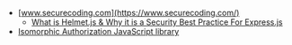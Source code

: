 

* [www.securecoding.com](https://www.securecoding.com/)
  - [What is Helmet.js & Why it is a Security Best Practice For Express.js](https://www.securecoding.com/blog/using-helmetjs/)
* [Isomorphic Authorization JavaScript library](https://casl.js.org/v5/en/)
